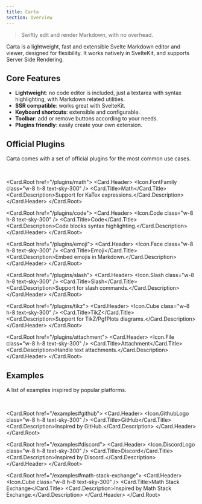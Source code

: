 ```yaml
---
title: Carta
section: Overview
---
```


<script>
	import * as Card from "$lib/components/ui/card";
	import * as Icon from "radix-icons-svelte"; 
</script>

> Swiftly edit and render Markdown, with no overhead.

Carta is a lightweight, fast and extensible Svelte Markdown editor and viewer, designed for flexibility. It works natively in SvelteKit, and supports Server Side Rendering.

## Core Features

- **Lightweight**: no code editor is included, just a textarea with syntax highlighting, with Markdown related utilities.
- **SSR compatible**: works great with SvelteKit.
- **Keyboard shortcuts**: extensible and configurable.
- **Toolbar**: add or remove buttons according to your needs.
- **Plugins friendly**: easily create your own extension.

## Official Plugins

Carta comes with a set of official plugins for the most common use cases.

<br />

<div class="w-full grid grid-cols-2 gap-4">

<Card.Root href="/plugins/math">
<Card.Header>
<Icon.FontFamily class="w-8 h-8 text-sky-300" />
<Card.Title>Math</Card.Title>
<Card.Description>Support for KaTex expressions.</Card.Description>
</Card.Header>
</Card.Root>

<Card.Root href="/plugins/code">
<Card.Header>
<Icon.Code class="w-8 h-8 text-sky-300" />
<Card.Title>Code</Card.Title>
<Card.Description>Code blocks syntax highlighting.</Card.Description>
</Card.Header>
</Card.Root>

<Card.Root href="/plugins/emoji">
<Card.Header>
<Icon.Face class="w-8 h-8 text-sky-300" />
<Card.Title>Emoji</Card.Title>
<Card.Description>Embed emojis in Markdown.</Card.Description>
</Card.Header>
</Card.Root>

<Card.Root href="/plugins/slash">
<Card.Header>
<Icon.Slash class="w-8 h-8 text-sky-300" />
<Card.Title>Slash</Card.Title>
<Card.Description>Support for slash commands.</Card.Description>
</Card.Header>
</Card.Root>

<Card.Root href="/plugins/tikz">
<Card.Header>
<Icon.Cube class="w-8 h-8 text-sky-300" />
<Card.Title>TikZ</Card.Title>
<Card.Description>Support for TikZ/PgfPlots diagrams.</Card.Description>
</Card.Header>
</Card.Root>

<Card.Root href="/plugins/attachment">
<Card.Header>
<Icon.File class="w-8 h-8 text-sky-300" />
<Card.Title>Attachment</Card.Title>
<Card.Description>Handle text attachments.</Card.Description>
</Card.Header>
</Card.Root>

</div>

## Examples

A list of examples inspired by popular platforms.

<br>

<div class="w-full grid grid-cols-2 gap-4">

<Card.Root href="/examples#github">
<Card.Header>
<Icon.GithubLogo class="w-8 h-8 text-sky-300" />
<Card.Title>GitHub</Card.Title>
<Card.Description>Inspired by GitHub.</Card.Description>
</Card.Header>
</Card.Root>

<Card.Root href="/examples#discord">
<Card.Header>
<Icon.DiscordLogo class="w-8 h-8 text-sky-300" />
<Card.Title>Discord</Card.Title>
<Card.Description>Inspired by Discord.</Card.Description>
</Card.Header>
</Card.Root>

<Card.Root href="/examples#math-stack-exchange">
<Card.Header>
<Icon.Cube class="w-8 h-8 text-sky-300" />
<Card.Title>Math Stack Exchange</Card.Title>
<Card.Description>Inspired by Math Stack Exchange.</Card.Description>
</Card.Header>
</Card.Root>

</div>
